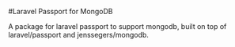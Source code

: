 #Laravel Passport for MongoDB
 
 A package for laravel passport to support mongodb, built on top of laravel/passport and jenssegers/mongodb.
 
 